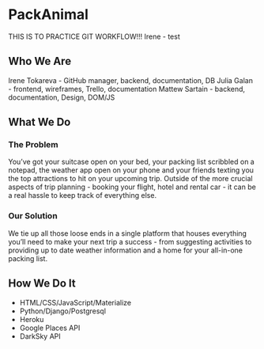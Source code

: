 # PackAnimal
THIS IS TO PRACTICE GIT WORKFLOW!!!
Irene - test

## Who We Are
Irene Tokareva - GitHub manager, backend, documentation, DB
Julia Galan - frontend, wireframes, Trello, documentation
Mattew Sartain - backend, documentation, Design, DOM/JS

## What We Do
### The Problem
You’ve got your suitcase open on your bed, your packing list scribbled on a notepad, the weather app open on your phone and your friends texting you the top attractions to hit on your upcoming trip. Outside of the more crucial aspects of trip planning - booking your flight, hotel and rental car - it can be a real hassle to keep track of everything else. 

### Our Solution
We tie up all those loose ends in a single platform that houses everything you’ll need to make your next trip a success - from suggesting activities to providing up to date weather information and a home for your all-in-one packing list. 

## How We Do It
* HTML/CSS/JavaScript/Materialize
* Python/Django/Postgresql
* Heroku
* Google Places API
* DarkSky API